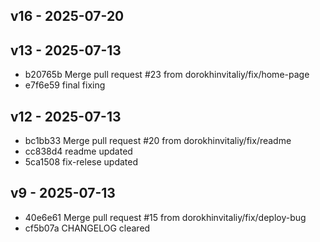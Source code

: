 ## v16 - 2025-07-20


## v13 - 2025-07-13

- b20765b Merge pull request #23 from dorokhinvitaliy/fix/home-page
- e7f6e59 final fixing
## v12 - 2025-07-13

- bc1bb33 Merge pull request #20 from dorokhinvitaliy/fix/readme
- cc838d4 readme updated
- 5ca1508 fix-relese updated
## v9 - 2025-07-13

- 40e6e61 Merge pull request #15 from dorokhinvitaliy/fix/deploy-bug
- cf5b07a CHANGELOG cleared
